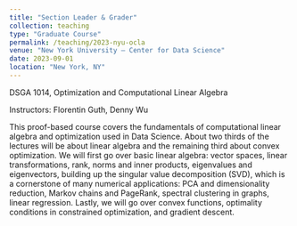 ```yaml
---
title: "Section Leader & Grader"
collection: teaching
type: "Graduate Course"
permalink: /teaching/2023-nyu-ocla
venue: "New York University — Center for Data Science"
date: 2023-09-01
location: "New York, NY"
---
```


DSGA 1014, Optimization and Computational Linear Algebra

Instructors: Florentin Guth, Denny Wu

This proof-based course covers the fundamentals of computational linear algebra and optimization used in Data Science. About two thirds of the lectures will be about linear algebra and the remaining third about convex optimization. We will first go over basic linear algebra: vector spaces, linear transformations, rank, norms and inner products, eigenvalues and eigenvectors, building up the singular value decomposition (SVD), which is a cornerstone of many numerical applications: PCA and dimensionality reduction, Markov chains and PageRank, spectral clustering in graphs, linear regression. Lastly, we will go over convex functions, optimality conditions in constrained optimization, and gradient descent.